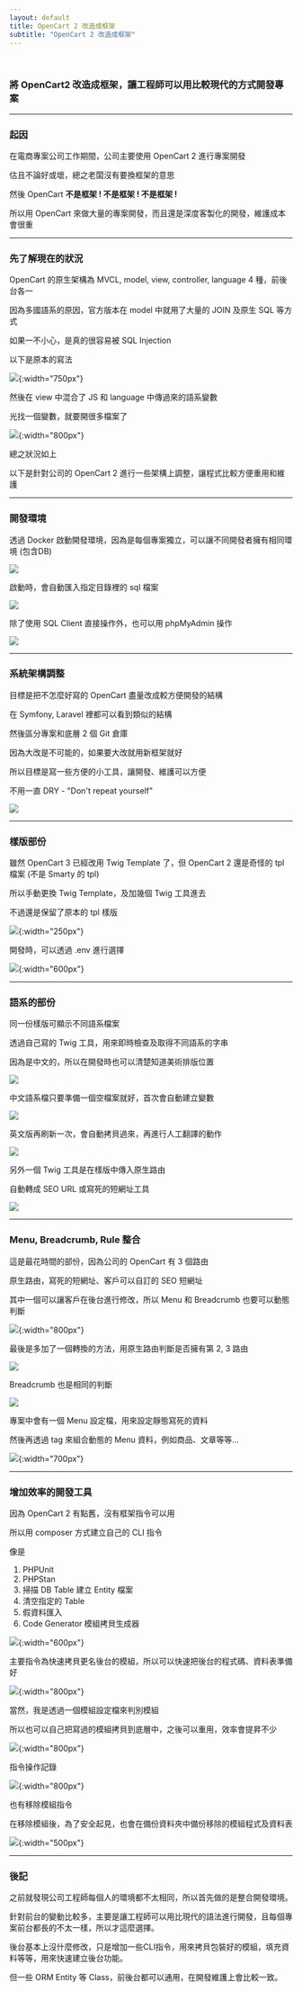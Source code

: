 ```yaml
---
layout: default
title: OpenCart 2 改造成框架
subtitle: "OpenCart 2 改造成框架"
---
```


<br>

### 將 OpenCart2 改造成框架，讓工程師可以用比較現代的方式開發專案 

---

### 起因

在電商專案公司工作期間，公司主要使用 OpenCart 2 進行專案開發

估且不論好或壞，總之老闆沒有要換框架的意思

然後 OpenCart <strong>不是框架 ! 不是框架 ! 不是框架 !</strong>

所以用 OpenCart 來做大量的專案開發，而且還是深度客製化的開發，維護成本會很重

---

### 先了解現在的狀況

OpenCart 的原生架構為 MVCL, model, view, controller, language 4 種，前後台各一

因為多國語系的原因，官方版本在 model 中就用了大量的 JOIN 及原生 SQL 等方式

如果一不小心，是真的很容易被 SQL Injection

以下是原本的寫法

![](/images/opencart2_to_framework/001.png){:width="750px"}

然後在 view 中混合了 JS 和 language 中傳過來的語系變數

光找一個變數，就要開很多檔案了

![](/images/opencart2_to_framework/002.png){:width="800px"}

總之狀況如上

以下是針對公司的 OpenCart 2 進行一些架構上調整，讓程式比較方便重用和維護

---

### 開發環境

透過 Docker 啟動開發環境，因為是每個專案獨立，可以讓不同開發者擁有相同環境 (包含DB)

![](/images/opencart2_to_framework/003.png)

啟動時，會自動匯入指定目錄裡的 sql 檔案

![](/images/opencart2_to_framework/004.png)

除了使用 SQL Client 直接操作外，也可以用 phpMyAdmin 操作

![](/images/opencart2_to_framework/005.png)

---

### 系統架構調整

目標是把不怎麼好寫的 OpenCart 盡量改成較方便開發的結構

在 Symfony, Laravel 裡都可以看到類似的結構

然後區分專案和底層 2 個 Git 倉庫

因為大改是不可能的，如果要大改就用新框架就好

所以目標是寫一些方便的小工具，讓開發、維護可以方便

不用一直 DRY - "Don't repeat yourself"

![](/images/opencart2_to_framework/006.png)

---

### 樣版部份

雖然 OpenCart 3 已經改用 Twig Template 了，但 OpenCart 2 還是奇怪的 tpl 檔案 (不是 Smarty 的 tpl)

所以手動更換 Twig Template，及加幾個 Twig 工具進去

不過還是保留了原本的 tpl 樣版

![](/images/opencart2_to_framework/007.png){:width="250px"}

開發時，可以透過 .env 進行選擇

![](/images/opencart2_to_framework/008.png){:width="600px"}

---

### 語系的部份

同一份樣版可顯示不同語系檔案

透過自己寫的 Twig 工具，用來即時檢查及取得不同語系的字串

因為是中文的，所以在開發時也可以清楚知道美術排版位置

![](/images/opencart2_to_framework/009.png)

中文語系檔只要準備一個空檔案就好，首次會自動建立變數

![](/images/opencart2_to_framework/010.png)

英文版再刷新一次，會自動拷貝過來，再進行人工翻譯的動作

![](/images/opencart2_to_framework/011.png)

另外一個 Twig 工具是在樣版中傳入原生路由

自動轉成 SEO URL 或寫死的短網址工具

![](/images/opencart2_to_framework/012.png)

---

### Menu, Breadcrumb, Rule 整合

這是最花時間的部份，因為公司的 OpenCart 有 3 個路由

原生路由，寫死的短網址、客戶可以自訂的 SEO 短網址

其中一個可以讓客戶在後台進行修改，所以 Menu 和 Breadcrumb 也要可以動態判斷

![](/images/opencart2_to_framework/013.png){:width="800px"}

最後是多加了一個轉換的方法，用原生路由判斷是否擁有第 2, 3 路由

![](/images/opencart2_to_framework/014.png)

Breadcrumb 也是相同的判斷

![](/images/opencart2_to_framework/015.png)

專案中會有一個 Menu 設定檔，用來設定靜態寫死的資料

然後再透過 tag 來組合動態的 Menu 資料，例如商品、文章等等...

![](/images/opencart2_to_framework/016.png){:width="700px"}

---

### 增加效率的開發工具

因為 OpenCart 2 有點舊，沒有框架指令可以用

所以用 composer 方式建立自己的 CLI 指令

像是

1. PHPUnit
2. PHPStan
3. 掃描 DB Table 建立 Entity 檔案
4. 清空指定的 Table
5. 假資料匯入
6. Code Generator 模組拷貝生成器

![](/images/opencart2_to_framework/017.png){:width="600px"}

主要指令為快速拷貝更名後台的模組，所以可以快速把後台的程式碼、資料表準備好

![](/images/opencart2_to_framework/018.png){:width="800px"}

當然，我是透過一個模組設定檔來判別模組

所以也可以自己把寫過的模組拷貝到底層中，之後可以重用，效率會提昇不少

![](/images/opencart2_to_framework/019.png){:width="800px"}

指令操作記錄

![](/images/opencart2_to_framework/020.png){:width="800px"}

也有移除模組指令

在移除模組後，為了安全起見，也會在備份資料夾中備份移除的模組程式及資料表

![](/images/opencart2_to_framework/021.png){:width="500px"}

---

### 後記

之前就發現公司工程師每個人的環境都不太相同，所以首先做的是整合開發環境。

針對前台的變動比較多，主要是讓工程師可以用比現代的語法進行開發，且每個專案前台都長的不太一樣，所以才這麼選擇。

後台基本上沒什麼修改，只是增加一些CLI指令，用來拷貝包裝好的模組，填充資料等等，用來快速建立後台功能。

但一些 ORM Entity 等 Class，前後台都可以通用，在開發維護上會比較一致。

<br>
<br>
<br>